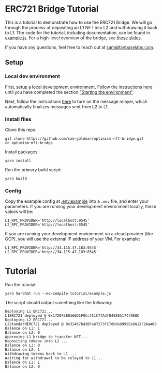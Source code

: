 # ERC721 Bridge Tutorial

This is a tutorial to demonstrate how to use the ERC721 Bridge. We will go through the process of depositing an L1 NFT into L2 and withdrawing it back to L1. The code for the tutorial, including documentation, can be found in [example.js](https://github.com/sam-goldman/optimism-nft-bridge/blob/main/tutorial/example.js). For a high-level overview of the bridge, see [these slides](https://docs.google.com/presentation/d/1oIk3lbnxoFy-eGg04vGntAMYIAErmI-_CtWsKUMTcW8/edit#slide=id.g11ad45bf27e_0_0).

If you have any questions, feel free to reach out at [sam@fanbaselabs.com](mailto:sam@fanbaselabs.com).

## Setup

### Local dev environment

First, setup a local development environment. Follow the instructions [here](https://github.com/ethereum-optimism/community-hub/blob/5e4b1ce78f8dfc9b0ca583471532070614f82b87/src/docs/developers/build/dev-node.md) until you have completed the section ["Starting the environment"](https://github.com/ethereum-optimism/community-hub/blob/5e4b1ce78f8dfc9b0ca583471532070614f82b87/src/docs/developers/build/dev-node.md#starting-the-environment).

Next, follow the instructions [here](https://github.com/ethereum-optimism/optimism/tree/develop/packages/message-relayer) to turn on the message relayer, which automatically finalizes messages sent from L2 to L1.

### Install files

Clone this repo:
```
git clone https://github.com/sam-goldman/optimism-nft-bridge.git
cd optimism-nft-bridge
```

Install packages:
```
yarn install
```

Run the primary build script:
```
yarn build
```

### Config

Copy the example config at [.env.example](https://github.com/sam-goldman/optimism-nft-bridge/blob/main/.env.example) into a `.env` file, and enter your parameters. If you are running your development environment locally, these values will be:
```
L1_RPC_PROVIDER='http://localhost:9545'
L2_RPC_PROVIDER='http://localhost:8545'
```
If you are running your development environment on a cloud provider (like GCP), you will use the external IP address of your VM. For example:
```
L1_RPC_PROVIDER='http://34.115.47.183:9545'
L2_RPC_PROVIDER='http://34.115.47.183:8545'
```

# Tutorial

Run the tutorial:
```
yarn hardhat run --no-compile tutorial/example.js
```

The script should output something like the following:
```
Deploying L1 ERC721...
L1ERC721 deployed @ 0x172076E0166D1F9Cc711C77Adf8488051744980C
Deploying L2 ERC721...
L2StandardERC721 deployed @ 0x32467b43BFa67273FC7dDda0999Ee9A12F2AaA08
Balance on L1: 1
Balance on L2: 0
Approving L1 bridge to transfer NFT...
Depositing tokens into L2 ...
Balance on L1: 0
Balance on L2: 1
Withdrawing tokens back to L1 ...
Waiting for withdrawal to be relayed to L1...
Balance on L1: 1
Balance on L2: 0
```
